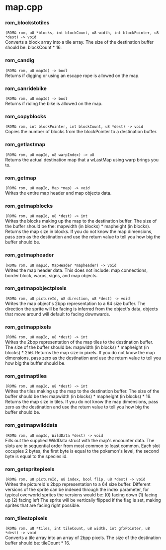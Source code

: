 # map.cpp
### rom_blockstotiles
`(ROM& rom, u8 *blocks, int blockCount, u8 width, int blockPointer, u8 *dest) -> void`  
Converts a block array into a tile array. The size of the destination buffer should be: blockCount * 16.
### rom_candig
`(ROM& rom, u8 mapId) -> bool`  
Returns if digging or using an escape rope is allowed on the map.
### rom_canridebike
`(ROM& rom, u8 mapId) -> bool`  
Returns if riding the bike is allowed on the map.
### rom_copyblocks
`(ROM& rom, int blockPointer, int blockCount, u8 *dest) -> void`  
Copies the number of blocks from the blockPointer to a destination buffer.
### rom_getlastmap
`(ROM& rom, u8 mapId, u8 warpIndex) -> u8`  
Returns the actual destination map that a wLastMap using warp brings you to.
### rom_getmap
`(ROM& rom, u8 mapId, Map *map) -> void`  
Writes the entire map header and map objects data.
### rom_getmapblocks
`(ROM& rom, u8 mapId, u8 *dest) -> int`  
Writes the blocks making up the map to the destination buffer. The size of the buffer should be the: mapwidth (in blocks) * mapheight (in blocks).
Returns the map size in blocks.
If you do not know the map dimensions, pass zero as the destination and use the return value to tell you how big the buffer should be.
### rom_getmapheader
`(ROM& rom, u8 mapId, MapHeader *mapheader) -> void`  
Writes the map header data. This does not include: map connections, border block, warps, signs, and map objects.
### rom_getmapobjectpixels
`(ROM& rom, u8 pictureId, u8 direction, u8 *dest) -> void`  
Writes the map object's 2bpp representation to a 64 size buffer.
The direction the sprite will be facing is inferred from the object's data, objects that move around will default to facing downwards.
### rom_getmappixels
`(ROM& rom, u8 mapId, u8 *dest) -> int`  
Writes the 2bpp representation of the map tiles to the destination buffer.
The size of the buffer should be: mapwidth (in blocks) * mapheight (in blocks) * 256.
Returns the map size in pixels.
If you do not know the map dimensions, pass zero as the destination and use the return value to tell you how big the buffer should be.
### rom_getmaptiles
`(ROM& rom, u8 mapId, u8 *dest) -> int`  
Writes the tiles making up the map to the destination buffer. The size of the buffer should be the: mapwidth (in blocks) * mapheight (in blocks) * 16.
Returns the map size in tiles.
If you do not know the map dimensions, pass zero as the destination and use the return value to tell you how big the buffer should be.
### rom_getmapwilddata
`(ROM& rom, u8 mapId, WildData *dest) -> void`  
Fills out the supplied WildData struct with the map's encounter data.
The slots are in sequential order from most common to least common.
Each slot occupies 2 bytes, the first byte is equal to the pokemon's level, the second byte is equal to the species id.
### rom_getspritepixels
`(ROM& rom, u8 pictureId, u8 index, bool flip, u8 *dest) -> void`  
Writes the pictureId's 2bpp representation to a 64 size buffer.
Different versions of the sprite can be indexed through the index parameter, for typical overworld sprites the versions would be: (0) facing down (1) facing up (2) facing left
The sprite will be vertically flipped if the flag is set, making sprites that are facing right possible.
### rom_tilestopixels
`(ROM& rom, u8 *tiles, int tileCount, u8 width, int gfxPointer, u8 *dest) -> void`  
Converts a tile array into an array of 2bpp pixels. The size of the destination buffer should be: tileCount * 16.
